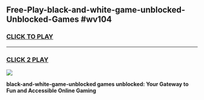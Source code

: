 
## Free-Play-black-and-white-game-unblocked-Unblocked-Games #wv104
<h3>
<a href="https://news.freeplayer.one?title=black-and-white-game-unblocked&ref=8M">CLICK TO PLAY</a></h3>
<hr>

<h3>
<a href="https://news.freeplayer.one?title=black-and-white-game-unblocked&ref=8M">CLICK 2 PLAY</a>
  
</h3>

<a href="https://news.freeplayer.one?title=black-and-white-game-unblocked&ref=8M"><img src="https://clearcache.store/games.png"></a>


**black-and-white-game-unblocked games unblocked: Your Gateway to Fun and Accessible Online Gaming**
